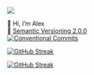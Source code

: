 <a href="https://t.me/isalex1"><img src="https://img.shields.io/badge/Telegram-blue?logo=telegram&logoColor=white&style=for-the-badge"></a>

👋 Hi, I’m Alex  
👀 [Semantic Versioning 2.0.0](https://semver.org/)  
[![Conventional Commits](https://img.shields.io/badge/Conventional%20Commits-1.0.0-%23FE5196?logo=conventionalcommits&logoColor=white)](https://conventionalcommits.org)

[![GitHub Streak](https://github-readme-streak-stats.herokuapp.com?user=at146&theme=transparent&hide_border=true&mode=weekly)](https://git.io/streak-stats)

[![GitHub Streak](https://streak-stats.demolab.com/?user=at146&theme=transparent&hide_border=true&mode=weekly)](https://git.io/streak-stats)
